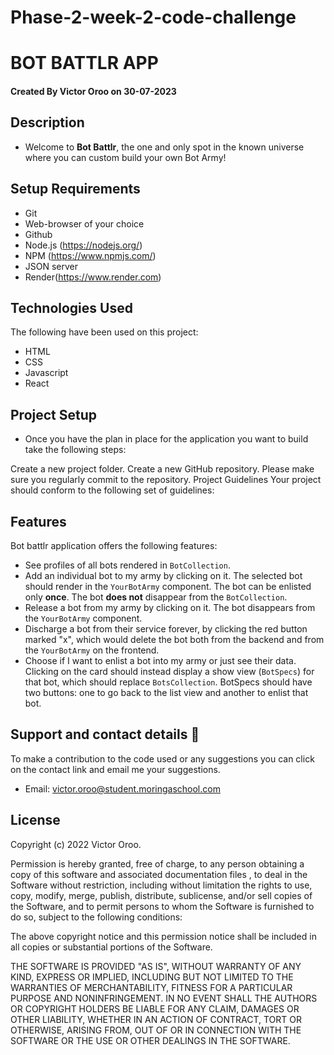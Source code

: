 # Phase-2-week-2-code-challenge

# BOT BATTLR APP
#### Created By Victor Oroo on 30-07-2023

## Description

- Welcome to **Bot Battlr**, the one and only spot in the known universe where you
can custom build your own Bot Army!

## Setup Requirements

- Git
- Web-browser of your choice
- Github
- Node.js (https://nodejs.org/)
- NPM (https://www.npmjs.com/)
- JSON server
- Render(https://www.render.com)

## Technologies Used

The following have been used on this project:

- HTML
- CSS
- Javascript
- React

## Project Setup
- Once you have the plan in place for the application you want to build take the following steps:

Create a new project folder.
Create a new GitHub repository.
Please make sure you regularly commit to the repository.
Project Guidelines
Your project should conform to the following set of guidelines:

## Features
Bot battlr application offers the following features:

- See profiles of all bots rendered in `BotCollection`.
- Add an individual bot to my army by clicking on it. The selected bot should
  render in the `YourBotArmy` component. The bot can be enlisted only **once**.
  The bot **does not** disappear from the `BotCollection`.
- Release a bot from my army by clicking on it. The bot disappears from the
  `YourBotArmy` component.
- Discharge a bot from their service forever, by clicking the red button marked
  "x", which would delete the bot both from the backend and from the
  `YourBotArmy` on the frontend.
- Choose if I want to enlist a bot into my army or just see their data. Clicking
  on the card should instead display a show view (`BotSpecs`) for that bot,
  which should replace `BotsCollection`. BotSpecs should have two buttons: one
  to go back to the list view and another to enlist that bot.

## Support and contact details 🙂

To make a contribution to the code used or any suggestions you can click on the contact link and email me your suggestions.

- Email: victor.oroo@student.moringaschool.com

## License

Copyright (c) 2022 Victor Oroo.

Permission is hereby granted, free of charge, to any person obtaining a copy
of this software and associated documentation files , to deal
in the Software without restriction, including without limitation the rights
to use, copy, modify, merge, publish, distribute, sublicense, and/or sell
copies of the Software, and to permit persons to whom the Software is
furnished to do so, subject to the following conditions:

The above copyright notice and this permission notice shall be included in all
copies or substantial portions of the Software.

THE SOFTWARE IS PROVIDED "AS IS", WITHOUT WARRANTY OF ANY KIND, EXPRESS OR
IMPLIED, INCLUDING BUT NOT LIMITED TO THE WARRANTIES OF MERCHANTABILITY,
FITNESS FOR A PARTICULAR PURPOSE AND NONINFRINGEMENT. IN NO EVENT SHALL THE
AUTHORS OR COPYRIGHT HOLDERS BE LIABLE FOR ANY CLAIM, DAMAGES OR OTHER
LIABILITY, WHETHER IN AN ACTION OF CONTRACT, TORT OR OTHERWISE, ARISING FROM,
OUT OF OR IN CONNECTION WITH THE SOFTWARE OR THE USE OR OTHER DEALINGS IN THE
SOFTWARE.